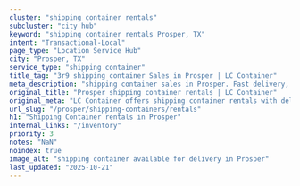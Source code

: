 ```yaml
---
cluster: "shipping container rentals"
subcluster: "city hub"
keyword: "shipping container rentals Prosper, TX"
intent: "Transactional-Local"
page_type: "Location Service Hub"
city: "Prosper, TX"
service_type: "shipping container"
title_tag: "3r9 shipping container Sales in Prosper | LC Container"
meta_description: "shipping container sales in Prosper. Fast delivery, competitive pricing. Serving shipping containers area. Quote ID: SWB. Call (214) 524-4168 for your free quote today."
original_title: "Prosper shipping container rentals | LC Container"
original_meta: "LC Container offers shipping container rentals with delivery in Prosper, TX. Local. Fast quotes. Since 2003."
url_slug: "/prosper/shipping-containers/rentals"
h1: "Shipping Container rentals in Prosper"
internal_links: "/inventory"
priority: 3
notes: "NaN"
noindex: true
image_alt: "shipping container available for delivery in Prosper"
last_updated: "2025-10-21"
---
```


<!-- TODO: Add unique city/inventory copy, images, and internal links here. -->
